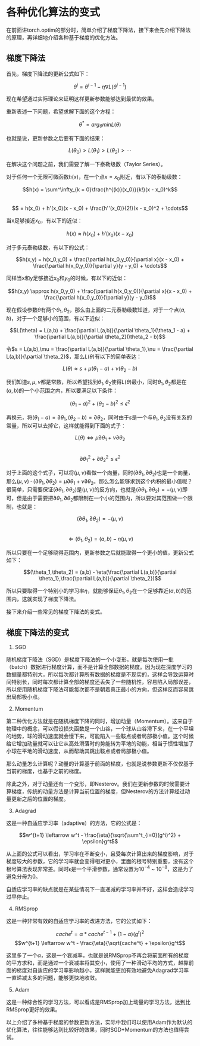 # 各种优化算法的变式  

在前面讲torch.optim的部分时，简单介绍了梯度下降法，接下来会先介绍下降法的原理，再详细地介绍各种基于梯度的优化方法。  

## 梯度下降法  

首先，梯度下降法的更新公式如下：  

$$\theta^i = \theta^{i-1} - \eta\nabla L(\theta^{i-1})$$  

现在希望通过实际理论来证明这样更新参数能够达到最优的效果。  

重新表述一下问题，希望求解下面的这个方程：  

$$\theta^* = arg_\theta minL(\theta)$$  

也就是说，更新参数之后要有下面的结果：  

$$L(\theta_0) > L(\theta_1) > L(\theta_2) > \cdots$$  

在解决这个问题之前，我们需要了解一下泰勒级数（Taylor Series）。  

对于任何一个无限可微函数$h(x)$，在一个点$x = x_0$附近，有以下的泰勒级数：  

$$h(x) = \sum^\infty_{k = 0}\frac{h^{(k)}(x_0)}{k!}(x - x_0)^k$$  
$$ = h(x_0) + h'(x_0)(x - x_0) + \frac{h''(x_0)}{2!}(x - x_0)^2 + \cdots$$  

当x足够接近$x_0$，有以下的近似：  

$$h(x) \approx h(x_0) + h'(x_0)(x-x_0)$$  

对于多元泰勒级数，有以下的公式：  

$$h(x,y) = h(x_0,y_0) + \frac{\partial h(x_0,y_0)}{\partial x}(x - x_0) + \frac{\partial h(x_0,y_0)}{\partial y}(y - y_0) + \cdots$$  

同样当x和y足够接近$x_0$和$y_0$的时候，有以下的近似：  

$$h(x,y) \approx h(x_0,y_0) +  \frac{\partial h(x_0,y_0)}{\partial x}(x - x_0) + \frac{\partial h(x_0,y_0)}{\partial y}(y - y_0)$$  

现在假设参数$\theta$有两个$\theta_1,\theta_2$，那么由上面的二元泰勒级数知道，对于一个点$(a,b)$，对于一个足够小的范围，有以下近似：  

$$L(\theta) = L(a,b) + \frac{\partial L(a,b)}{\partial \theta_1}(\theta_1 - a) + \frac{\partial L(a,b)}{\partial \theta_2}(\theta_2 - b)$$  

令$s = L(a,b),\mu = \frac{\partial L(a,b)}{\partial \theta_1},\nu = \frac{\partial L(a,b)}{\partial \theta_2}$，那么$L(\theta)$有以下的简单表达：  

$$L(\theta) \approx s + \mu(\theta_1 - a) + \nu(\theta_2 - b) $$  

我们知道$s,\mu,\nu$都是常数，所以希望找到$\theta_1,\theta_2$使得$L(\theta)$最小，同时$\theta_1,\theta_2$都是在$(a,b)$的一个小范围之内，所以要满足以下条件：  

$$(\theta_1 - a)^2 + (\theta_2 - b)^2 \leq \epsilon^2$$  

再换元，将$(\theta_1 - a) = \partial \theta_1,(\theta_2 - b) = \partial \theta_2$，同时由于$s$是一个与$\theta_1,\theta_2$没有关系的常量，所以可以去掉它，这样就能得到下面的式子：  

$$L(\theta) \Leftrightarrow \mu \partial \theta_1 + \nu \partial \theta_2$$  
$$\partial \theta^2_1 + \partial \theta^2_2 \leq \epsilon^2$$  

对于上面的这个式子，可以将$(\mu,\nu)$看做一个向量，同时$(\partial \theta_1,\partial \theta_2)$也是一个向量，那么$(\mu,\nu) \cdot (\partial \theta_1,\partial \theta_2) = \mu \partial \theta_1 + \nu \partial \theta_2$。那么怎么能够求到这个内积的最小值呢？很简单，只需要保证$(\partial \theta_1,\partial \theta_2)$是$(\mu,\nu)$的反方向，也就是$(\partial \theta_1,\partial \theta_2) = -(\mu,\nu)$即可，但是由于需要把$\partial \theta_1,\partial \theta_2$都限制在一个小的范围内，所以要对其范围做一个限制，也就是：  

$$(\partial \theta_1,\partial \theta_2) = -(\mu,\nu)$$  
$$\Leftarrow (\theta_1,\theta_2) = (a,b) - \eta(\mu,\nu)$$  

所以只要在一个足够晓得范围内，更新参数之后就能取得一个更小的值，更新公式如下：  

$$(\theta_1,\theta_2) = (a,b) - \eta(\frac{\partial L(a,b)}{\partial \theta_1},\frac{\partial L(a,b)}{\partial \theta_2})$$  

所以只要取得一个特别小的学习率$\eta$，就能够保证$\theta_1,\theta_2$在一个足够靠近$(a,b)$的范围内，这就实现了梯度下降法。  

接下来介绍一些常见的梯度下降法的变式。  

## 梯度下降法的变式  

1. SGD  

随机梯度下降法（SGD）是梯度下降法的一个小变形，就是每次使用一批（batch）数据进行梯度计算，而不是计算全部数据的梯度。因为现在深度学习的数据量都特别大，所以每次都计算所有数据的梯度是不现实的，这样会导致运算时间特别长，同时每次都计算全部的梯度还丢失了一些随机性，容易陷入局部误差，所以使用随机梯度下降法可能每次都不是朝着真正最小的方向，但这样反而容易跳出局部极小点。  

2. Momentum

第二种优化方法就是在随机梯度下降的同时，增加动量（Momentum）。这来自于物理中的概念，可以假设损失函数是一个山谷，一个球从山谷滑下来，在一个平坦的地势，球的滑动速度就会慢下来，可能陷入一些鞍点或者局部极小值。这个时候给它增加动量就可以让它从高处滑落时的势能转为平地的动能，相当于惯性增加了小球在平地的滑动速度，从而帮助其跳出鞍点或者局部极小值。  

那么动量怎么计算呢？动量的计算基于前面的梯度，也就是说参数更新不仅仅基于当前的梯度，也基于之前的梯度。  

除此之外，对于动量还有一个变形，即Nesterov。我们在更新参数的时候需要计算梯度，传统的动量方法是计算当前位置的梯度，但Nesterov的方法计算经过动量更新之后的位置的梯度。

3. Adagrad

这是一种自适应学习率（adaptive）的方法，它的公式是：  

$$w^{t+1} \leftarrow w^t - \frac{\eta}{\sqrt{\sum^t_{i=0}(g^i)^2} + \epsilon}g^t$$  

从上面的公式可以看出，学习率在不断变小，且受每次计算出来的梯度影响，对于梯度较大的参数，它的学习率就会变得相对更小，里面的根号特别重要，没有这个根号算法表现非常差。同时$\epsilon$是一个平滑参数，通常设置为$10^{-4}$ ~ $10^{-8}$，这是为了避免分母为0。  

自适应学习率的缺点就是在某些情况下一直递减的学习率并不好，这样会造成学习过早停止。

4. RMSprop

这是一种非常有效的自适应学习率的改进方法，它的公式如下：  

$$cache^t = \alpha * cache^{t-1} + (1 - \alpha)(g^t)^2$$
$$w^{t+1} \leftarrow w^t - \frac{\eta}{\sqrt{cache^t} + \epsilon}g^t$$  

这里多了一个$\alpha$，这是一个衰减率，也就是说RMSprop不再会将前面所有的梯度的平方求和，而是通过一个衰减率将其变小，使用了一种滑动平均的方式，越靠前面的梯度对自适应的学习率影响越小，这样就能更加有效地避免Adagrad学习率一直递减太多的问题，能够更快地收敛。

5. Adam

这是一种综合性的学习方法，可以看成是RMSprop加上动量的学习方法，达到比RMSprop更好的效果。  

以上介绍了多种基于梯度的参数更新方法，实际中我们可以使用Adam作为默认的优化算法，往往能够达到比较好的效果，同时SGD+Momentum的方法也值得尝试。
   